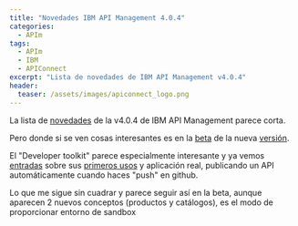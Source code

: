```yaml
---
title: "Novedades IBM API Management 4.0.4"
categories:
  - APIm
tags:
  - APIm
  - IBM
  - APIConnect
excerpt: "Lista de novedades de IBM API Management v4.0.4"
header:
  teaser: /assets/images/apiconnect_logo.png
---
```


La lista de [novedades](http://www-01.ibm.com/support/knowledgecenter/SSWHYP_4.0.0/com.ibm.apimgmt.overview.doc/overview_whatsnew.html)  de la v4.0.4 de IBM API Management parece corta.

Pero donde si se ven cosas interesantes es en la [beta](https://developer.ibm.com/apimanagement/beta_page/#detail) de la nueva [versión](http://www-01.ibm.com/support/knowledgecenter/SSWHYP_vNextbeta/com.ibm.apimgmt.overview.doc/overview_whatsnew.html).

El "Developer toolkit" parece especialmente interesante y ya vemos [entradas](https://developer.ibm.com/apimanagement/2015/12/16/automatically-publish-your-api-when-you-push-to-github/?utm_content=buffer0b3d3&utm_medium=social&utm_source=twitter.com&utm_campaign=buffer) sobre sus [primeros usos](http://blog.rickymoorhouse.co.uk/2015/12/12/automatically-publish-your-api-when-you-push-to-github/) y aplicación real, publicando un API automáticamente cuando haces "push" en github.

Lo que me sigue sin cuadrar y parece seguir así en la beta, aunque aparecen 2 nuevos conceptos (productos y catálogos), es el modo de proporcionar entorno de sandbox﻿